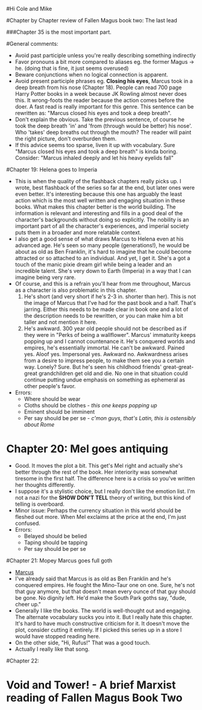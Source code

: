 #Hi Cole and Mike

#Chapter by Chapter review of Fallen Magus book two: The last lead

###Chapter 35 is the most important part.

#General comments:
* Avoid past participle unless you're really describing something indirectly
* Favor pronouns a bit more compared to aliases eg. the former Magus -> he.  (doing that is fine, it just seems overused)
* Beware conjunctions when no logical connection is apparent.
* Avoid present participle phrases eg. __Closing his eyes__, Marcus took in a deep breath from his nose (Chapter 18).  People can read 700 page Harry Potter books in a week because JK Rowling almost never does this.  It wrong-foots the reader because the action comes before the doer.  A fast read is really important for this genre.  This sentence can be rewritten as: "Marcus closed his eyes and took a deep breath".
* Don't explain the obvious.  Take the previous sentence, of course he took the deep breath 'in' and 'from (through would be better) his nose'.  Who 'takes' deep breaths out through the mouth?  The reader will paint the right picture, don't overburden them.  
* If this advice seems too sparse, liven it up with vocabulary.  Sure "Marcus closed his eyes and took a deep breath" is kinda boring.  Consider: "Marcus inhaled deeply and let his heavy eyelids fall"

#Chapter 19: Helena goes to Imperia
* This is when the quality of the flashback chapters really picks up.  I wrote, best flashback of the series so far at the end, but later ones were even better.  It's interesting because this one has arguably the least action which is the most well written and engaging situation in these books.  What makes this chapter better is the world building.  The information is relevant and interesting and fills in a good deal of the character's backgrounds without doing so explicitly.  The nobility is an important part of all the character's experiences, and imperial society puts them in a broader and more relatable context.
* I also get a good sense of what draws Marcus to Helena even at his advanced age.  He's seen so many people (generations!), he would be about as old as Ben Franklin, it's hard to imagine that he could become attracted or so attached to an individual. And yet, I get it.  She's a got a touch of the manic pixie dream girl while being a leader and an incredible talent.  She's very down to Earth (Imperia) in a way that I can imagine being very rare.
* Of course, and this is a refrain you'll hear from me throughout, Marcus as a character is also problematic in this chapter.  
	1. He's short (and very short if he's 2-3 in. shorter than her).  This is not the image of Marcus that I've had for the past book and a half.  That's jarring. Either this needs to be made clear in book one and a lot of the description needs to be rewritten, or you can make him a bit taller and not mention it here.
	2. He's awkward.  300 year old people should not be described as if they were in "Perks of being a wallflower".  Marcus' immaturity keeps popping up and I cannot countenance it.  He's conquered worlds and empires, he's essentially immortal.  He can't be awkward.  Pained yes.  Aloof yes. Impersonal yes.  Awkward no.  Awkwardness arises from a desire to impress people, to make them see you a certain way.  Lonely?  Sure.  But he's seen his childhood friends' great-great-great grandchildren get old and die.  No one in that situation could continue putting undue emphasis on something as ephemeral as other people's favor.
* Errors:
	* Where should be wear
	* Cloths should be clothes - _this one keeps popping up_
	* Eminent should be imminent
	* Per say should be per se - _c'mon guys, that's Latin, this is ostensibly about Rome_

# Chapter 20: Mel goes antiquing 
* Good.  It moves the plot a bit.  This get's Mel right and actually she's better through the rest of the book.  Her interiority was somewhat tiresome in the first half. The difference here is a crisis so you've written her thoughts differently. 
* I suppose it's a stylistic choice, but I really don't like the emotion list.  I'm not a nazi for the __SHOW DON'T TELL__ theory of writing, but this kind of telling is overboard. 
* Minor issue:  Perhaps the currency situation in this world should be fleshed out more.  When Mel exclaims at the price at the end, I'm just confused.
* Errors:
	* Belayed should be belied
	* Taping should be tapping
	* Per say should be per se

#Chapter 21: Mopey Marcus goes full goth
* [Marcus](https://youtu.be/X8UR2TFUp8w)
* I've already said that Marcus is as old as Ben Franklin and he's conquered empires.  He fought the Mino-Taur one on one.  Sure, he's not that guy anymore, but that doesn't mean every ounce of that guy should be gone.  No dignity left.  He'd make the South Park goths say, "dude, cheer up."
* Generally I like the books.  The world is well-thought out and engaging.  The alternate vocabulary sucks you into it.  But I really hate this chapter.  It's hard to have much constructive criticism for it.  It doesn't move the plot, consider cutting it entirely.  If I picked this series up in a store I would have stopped reading here.
* On the other side, "Hi, Rufus!"  That was a good touch.
* Actually I really like that song.

#Chapter 22: 


#     Void and Tower! - A brief Marxist reading of Fallen Magus Book Two
